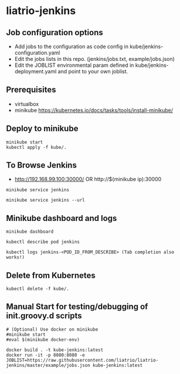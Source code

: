 # liatrio-jenkins

## Job configuration options
 - Add jobs to the configuration as code config in kube/jenkins-configuration.yaml
 - Edit the jobs lists in this repo. (jenkins/jobs.txt, example/jobs.json)
 - Edit the JOBLIST environmental param defined in kube/jenkins-deployment.yaml and point to your own joblist.

## Prerequisites
 - virtualbox
 - minikube https://kubernetes.io/docs/tasks/tools/install-minikube/

## Deploy to minikube
```
minikube start
kubectl apply -f kube/.
```

## To Browse Jenkins
- http://192.168.99.100:30000/ OR http://$(minikube ip):30000
```
minikube service jenkins

minikube service jenkins --url
```

## Minikube dashboard and logs
```
minikube dashboard

kubectl describe pod jenkins

kubectl logs jenkins-<POD_ID_FROM_DESCRIBE> (Tab completion also works!)

```

## Delete from Kubernetes
```
kubectl delete -f kube/.
```

## Manual Start for testing/debugging of init.groovy.d scripts
```
# (Optional) Use docker on minikube
#minikube start
#eval $(minikube docker-env)

docker build . -t kube-jenkins:latest
docker run -it -p 8080:8080 -e JOBLIST=https://raw.githubusercontent.com/liatrio/liatrio-jenkins/master/example/jobs.json kube-jenkins:latest
```
